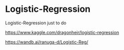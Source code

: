 # Logistic-Regression
Logistic-Regression just to do

https://www.kaggle.com/dragonheir/logistic-regression

https://wandb.ai/ranuga-d/Logistic-Reg/
